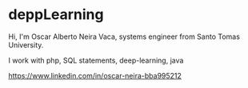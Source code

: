 # deppLearning

Hi, I'm Oscar Alberto Neira Vaca, systems engineer from Santo Tomas University.

I work with php, SQL statements, deep-learning, java

https://www.linkedin.com/in/oscar-neira-bba995212


